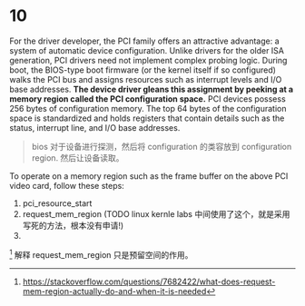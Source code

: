 # 10
For the driver developer, the PCI family offers an attractive advantage: a system of automatic device
configuration. Unlike drivers for the older ISA generation, PCI drivers need not implement complex probing
logic. During boot, the BIOS-type boot firmware (or the kernel itself if so configured) walks the PCI bus and
assigns resources such as interrupt levels and I/O base addresses. **The device driver gleans this assignment by
peeking at a memory region called the PCI configuration space.** PCI devices possess 256 bytes of configuration
memory. The top 64 bytes of the configuration space is standardized and holds registers that contain details
such as the status, interrupt line, and I/O base addresses.
> bios 对于设备进行探测，然后将 configuration 的类容放到 configuration region.
> 然后让设备读取。

To operate on a memory region such as the frame buffer on the above PCI video card, follow these steps:
1.  pci_resource_start
2.  request_mem_region (TODO linux kernle labs 中间使用了这个，就是采用写死的方法，根本没有申请!)
3. 


[^1] 解释 request_mem_region 只是预留空间的作用。


[^1]: https://stackoverflow.com/questions/7682422/what-does-request-mem-region-actually-do-and-when-it-is-needed

